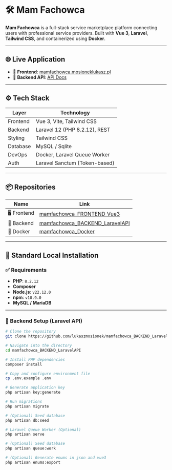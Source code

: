 # 🛠️ Mam Fachowca

**Mam Fachowca** is a full-stack service marketplace platform connecting users with professional service providers. Built with **Vue 3**, **Laravel**, **Tailwind CSS**, and containerized using **Docker**.

---

## 🌐 Live Application

- 🔗 **Frontend**: [mamfachowca.mosioneklukasz.pl](http://mamfachowca.mosioneklukasz.pl)
- 🔗 **Backend API**: [API Docs](http://api.mamfachowca.mosioneklukasz.pl/docs/api)

---

## ⚙️ Tech Stack

| Layer       | Technology                     |
|-------------|--------------------------------|
| Frontend    | Vue 3, Vite, Tailwind CSS      |
| Backend     | Laravel 12 (PHP 8.2.12), REST  |
| Styling     | Tailwind CSS                   |
| Database    | MySQL / Sqlite                 |
| DevOps      | Docker, Laravel Queue Worker   |
| Auth        | Laravel Sanctum (Token-based)  |

---

## 📦 Repositories

| Name     | Link |
|----------|------|
| 🖥️ Frontend  | [mamfachowca_FRONTEND_Vue3](https://github.com/lukaszmosionek/mamfachowca_FRONTEND_Vue3) |
| 🔧 Backend   | [mamfachowca_BACKEND_LaravelAPI](https://github.com/lukaszmosionek/mamfachowca_BACKEND_LaravelAPI) |
| 🐳 Docker    | [mamfachowca_Docker](https://github.com/lukaszmosionek/mamfachowca_Docker.git) |

---

## 🧰 Standard Local Installation

### ✅ Requirements

- **PHP**: `8.2.12`
- **Composer**
- **Node.js**: `v22.12.0`
- **npm**: `v10.9.0`
- **MySQL / MariaDB**

---

### 🔧 Backend Setup (Laravel API)

```bash
# Clone the repository
git clone https://github.com/lukaszmosionek/mamfachowca_BACKEND_LaravelAPI.git 

# Navigate into the directory
cd mamfachowca_BACKEND_LaravelAPI

# Install PHP dependencies
composer install

# Copy and configure environment file
cp .env.example .env

# Generate application key
php artisan key:generate

# Run migrations
php artisan migrate

# (Optional) Seed database
php artisan db:seed

# Laravel Queue Worker (Optional)
php artisan serve

# (Optional) Seed database
php artisan queue:work

# (Optional) Generate enums in json and vue3
php artisan enums:export
